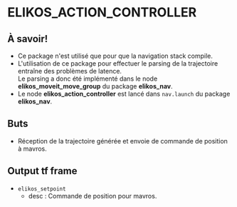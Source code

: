 # ELIKOS_ACTION_CONTROLLER 

## À savoir!
* Ce package n'est utilisé que pour que la navigation stack compile.
* L'utilisation de ce package pour effectuer le parsing de la trajectoire entraîne des problèmes de latence.  
Le parsing a donc été implémenté dans le node **elikos_moveit_move_group** du package **elikos_nav**.
* Le node **elikos_action_controller** est lancé dans `nav.launch` du package **elikos_nav**.

## Buts  
* Réception de la trajectoire générée et envoie de commande de position à mavros. 

## Output tf frame  
* `elikos_setpoint`    
    * desc : Commande de position pour mavros.  